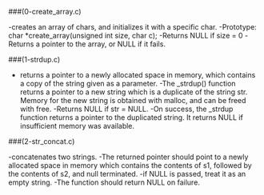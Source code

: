 ###(0-create_array.c)

-creates an array of chars, and initializes it with a specific char.
-Prototype: char *create_array(unsigned int size, char c);
-Returns NULL if size = 0
-Returns a pointer to the array, or NULL if it fails.


###(1-strdup.c)

- returns a pointer to a newly allocated space in memory, which contains a copy of the string given as a parameter.
-The _strdup() function returns a pointer to a new string which is a duplicate of the string str. Memory for the new string is obtained with malloc, and can be freed with free.
-Returns NULL if str = NULL.
-On success, the _strdup function returns a pointer to the duplicated string. It returns NULL if insufficient memory was available.


###(2-str_concat.c)

-concatenates two strings.
-The returned pointer should point to a newly allocated space in memory which contains the contents of s1, followed by the contents of s2, and null terminated.
-if NULL is passed, treat it as an empty string.
-The function should return NULL on failure.
